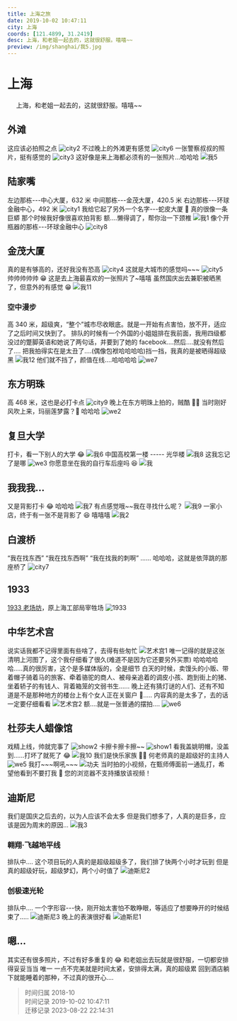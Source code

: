 ```yaml
---
title: 上海之旅
date: 2019-10-02 10:47:11
city: 上海
coords: [121.4899, 31.2419]
desc: 上海，和老姐一起去的，这就很舒服。嘻嘻~~
preview: /img/shanghai/我5.jpg
---
```


# 上海

<span>
&nbsp;&nbsp;&nbsp;&nbsp;
上海，和老姐一起去的，这就很舒服。嘻嘻~~
</span>

<!-- more -->

## 外滩

这应该必拍照之点
![city2](/img/shanghai/city2.jpg)
不过晚上的外滩更有感觉
![city6](/img/shanghai/city6.jpg)
一张警察叔叔的照片，挺有感觉的
![city3](/img/shanghai/city3.jpg)
这好像是来上海都必须有的一张照片...哈哈哈
![我5](/img/shanghai/我5.jpg)

## 陆家嘴

左边那栋---中心大厦，632 米
中间那栋---金茂大厦，420.5 米
右边那栋---环球金融中心，492 米
![city1](/img/shanghai/city1.jpg)
我给它起了另外一个名字---蛇皮大厦 🤣
真的很像一条巨蟒
那个时候我好像很喜欢拍背影
额....懒得调了，帮你治一下颈椎
![我1](/img/shanghai/我1.jpg)
像个开瓶器的那栋---环球金融中心
![city8](/img/shanghai/city8.jpg)

## 金茂大厦

真的是有够高的，还好我没有恐高
![city4](/img/shanghai/city4.jpg)
这就是大城市的感觉吗\~\~\~
![city5](/img/shanghai/city5.jpg)
帅帅帅帅帅 😁 这是去上海最喜欢的一张照片了~嘻嘻
虽然国庆出去兼职被晒黑了，但意外的有感觉 😁
![我11](/img/shanghai/我11.jpg)

### 空中漫步

高 340 米，超级爽，“整个”城市尽收眼底。就是一开始有点害怕，放不开，适应了之后时间又快到了。
排队的时候有一个外国的小姐姐排在我前面，我用四级都没过的蹩脚英语和她说了两句话，并要到了她的 facebook....然后....就没有然后了....
把我拍得实在是太丑了....(偶像包袱哈哈哈哈)挡一挡，我真的是被晒得超级黑
![我12](/img/shanghai/我12.jpg)
他们就不挡了，颜值在线....哈哈哈哈
![we7](/img/shanghai/we7.jpg)

## 东方明珠

高 468 米，这也是必打卡点
![city9](/img/shanghai/city9.jpg)
晚上在东方明珠上拍的，贼酷 👍🏻
当时刚好风吹上来，玛丽莲梦露？🤣 哈哈哈
![we2](/img/shanghai/we2.jpg)

## 复旦大学

打卡，看一下别人的大学 😂
![我6](/img/shanghai/我6.jpg)
中国高校第一楼 ----- 光华楼
![我8](/img/shanghai/我8.jpg)
这我忘记了是哪
![we3](/img/shanghai/we3.jpg)
你愿意坐在我的自行车后座吗 😆
![我](/img/shanghai/我.jpg)

## 我我我...

又是背影打卡 😂 哈哈哈
![我7](/img/shanghai/我7.jpg)
有点感觉哦\~\~我在寻找什么呢？
![我9](/img/shanghai/我9.jpg)
一家小店，终于有一张不是背影了 😆 嘻嘻嘻
![我2](/img/shanghai/我2.jpg)

## 白渡桥

“我在找东西”
“我在找东西啊”
“我在找我的刺啊”
......
哈哈哈，这就是依萍跳的那座桥了
![city7](/img/shanghai/city7.jpg)

## 1933

[1933 老场坊](https://baike.baidu.com/item/1933%E8%80%81%E5%9C%BA%E5%9D%8A/3558632?fr=aladdin)，原上海工部局宰牲场
![1933](/img/shanghai/1933.jpg)

## 中华艺术宫

说实话我都不记得里面有些啥了，去得有些匆忙
![艺术宫1](/img/shanghai/艺术宫1.jpg)
唯一记得的就是这张清明上河图了，这个我仔细看了很久(难道不是因为它还要另外买票)
哈哈哈哈哈.....真的很厉害，这个是多媒体版的，全是细节
白天的时候，卖馒头的小贩、带着帽子骑着马的旅客、牵着骆驼的商人、被母亲追着的调皮小孩、跑到街上的猪、坐着轿子的有钱人、背着箱笼的文弱书生......
晚上还有猜灯谜的人们、还有不知道是不是那种地方的楼台上有个女人正在关窗户 🤣.....
内容真的是太多了，去的话一定要仔细看看
![艺术宫2](/img/shanghai/艺术宫2.jpg)
额....就是一张普通的摆拍....
![we6](/img/shanghai/we6.jpg)

## 杜莎夫人蜡像馆

戏精上线，帅就完事了
![show2](/img/shanghai/show2.jpg)
卡擦卡擦卡擦\~\~
![show1](/img/shanghai/show1.jpg)
看我盖姚明帽，没盖到......打坏了就死了 😂
![我10](/img/shanghai/我10.jpg)
我们是快乐家族 ✌🏻
何老师真的是超级好的主持人
![we5](/img/shanghai/we5.jpg)
我打\~\~\~啊吼\~\~\~
![功夫](/img/shanghai/功夫.jpg)
当时拍的小视频，在甄师傅面前一通乱打，希望他看到不要打我 🤣
<VideoComp src="/img/shanghai/video1.mp4" controls="controls">您的浏览器不支持播放该视频！</VideoComp>

## 迪斯尼

我们是国庆之后去的，以为人应该不会太多
但是我们想多了，人真的是巨多，应该是因为周末的原因...
![我3](/img/shanghai/我3.jpg)

### 翱翔·飞越地平线

排队中....
这个项目玩的人真的是超级超级多了，我们排了快两个小时才玩到
但是真的超级好玩，超级梦幻，两个小时值了
![迪斯尼2](/img/shanghai/迪斯尼2.jpg)

### 创极速光轮

排队中....
一个字形容---快，刚开始太害怕不敢睁眼，等适应了想要睁开的时候结束了.....
![迪斯尼3](/img/shanghai/迪斯尼3.jpg)
晚上的表演很好看
![迪斯尼1](/img/shanghai/迪斯尼1.jpg)

## 嗯...

其实还有很多照片，不过有好多重复的 😂
和老姐出去玩就是很舒服，一切都安排得妥妥当当
唯一 一点不完美就是时间太紧，安排得太满，真的超级累
回到酒店躺下就能睡着的那种，不过真的很开心....

> 时间归属 2018-10<br/>
> 时间记录 2019-10-02 10:47:11<br/>
> 迁移记录 2023-08-22 22:14:31
